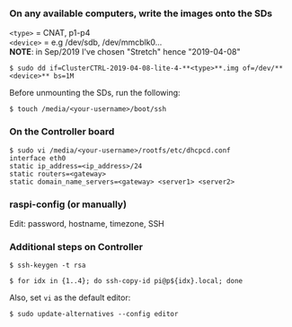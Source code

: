 ### On any available computers, write the images onto the SDs
`<type>` = CNAT, p1-p4<br/>
`<device>` = e.g /dev/sdb, /dev/mmcblk0...<br/>
**NOTE**: in Sep/2019 I've chosen "Stretch" hence "2019-04-08"
```
$ sudo dd if=ClusterCTRL-2019-04-08-lite-4-**<type>**.img of=/dev/**<device>** bs=1M
```

Before unmounting the SDs, run the following:
```
$ touch /media/<your-username>/boot/ssh
```

### On the Controller board
```
$ sudo vi /media/<your-username>/rootfs/etc/dhcpcd.conf
interface eth0
static ip_address=<ip_address>/24
static routers=<gateway>
static domain_name_servers=<gateway> <server1> <server2>
```

### raspi-config (or manually)
Edit: password, hostname, timezone, SSH

### Additional steps on Controller
```
$ ssh-keygen -t rsa

$ for idx in {1..4}; do ssh-copy-id pi@p${idx}.local; done
```
Also, set `vi` as the default editor:
```
$ sudo update-alternatives --config editor
```
